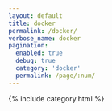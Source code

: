 ```yaml
---
layout: default
title: docker
permalink: /docker/
verbose_name: docker
pagination:
  enabled: true
  debug: true
  category: 'docker'
  permalink: /page/:num/
---
```


{% include category.html %}